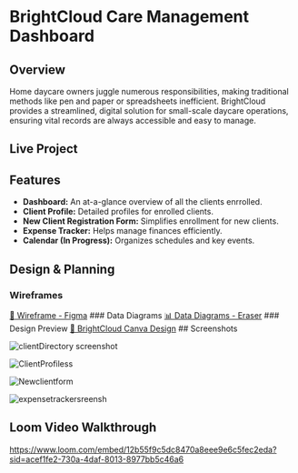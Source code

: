 # BrightCloud Care Management Dashboard

## Overview

Home daycare owners juggle numerous responsibilities, making traditional methods like pen and paper or spreadsheets inefficient. BrightCloud provides a streamlined, digital solution for small-scale daycare operations, ensuring vital records are always accessible and easy to manage.

## Live Project



## Features
* **Dashboard:** An at-a-glance overview of all the clients enrrolled.
* **Client Profile:** Detailed profiles for enrolled clients.
* **New Client Registration Form:** Simplifies enrollment for new clients.
* **Expense Tracker:** Helps manage finances efficiently.
* **Calendar (In Progress):** Organizes schedules and key events.

## Design & Planning

### Wireframes
[📌 Wireframe - Figma](https://www.figma.com/your-wireframe-link) ### Data Diagrams
[📊 Data Diagrams - Eraser](https://www.eraser.io/your-data-diagram-link) ### Design Preview
[🎨 BrightCloud Canva Design](https://www.canva.com/your-design-link) ## Screenshots

![clientDirectory screenshot](https://github.com/user-attachments/assets/4eddf62a-01b5-4a1e-8b72-c54b70b01894)


![ClientProfiless](https://github.com/user-attachments/assets/fa6c6737-d939-4ad2-9f4f-4095935a863f)


![Newclientform](https://github.com/user-attachments/assets/6160f042-87b2-4a60-9968-f2ae49d976e6)


![expensetrackersreensh](https://github.com/user-attachments/assets/7bb50dc7-6412-4051-b8e0-0c676afaf35c)


## Loom Video Walkthrough

https://www.loom.com/embed/12b55f9c5dc8470a8eee9e6c5fec2eda?sid=acef1fe2-730a-4daf-8013-8977bb5c46a6 

